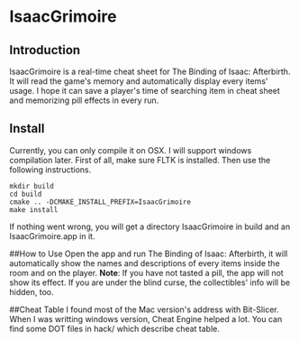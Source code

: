 # IsaacGrimoire

## Introduction
IsaacGrimoire is a real-time cheat sheet for The Binding of Isaac: Afterbirth.
It will read the game's memory and automatically display every items' usage.
I hope it can save a player's time of searching item in cheat sheet and
memorizing pill effects in every run.

## Install
Currently, you can only compile it on OSX. I will support windows compilation
later.
First of all, make sure FLTK is installed. Then use the following instructions.

	mkdir build
	cd build
	cmake .. -DCMAKE_INSTALL_PREFIX=IsaacGrimoire
	make install

If nothing went wrong, you will get a directory IsaacGrimoire in build and an
IsaacGrimoire.app in it.

##How to Use
Open the app and run The Binding of Isaac: Afterbirth, it will automatically
show the names and descriptions of every items inside the room and on the
player.
**Note**: If you have not tasted a pill, the app will not show its effect.
If you are under the blind curse, the collectibles' info will be hidden, too.

##Cheat Table
I found most of the Mac version's address with Bit-Slicer. When I was writting
windows version, Cheat Engine helped a lot.
You can find some DOT files in hack/ which describe cheat table.
